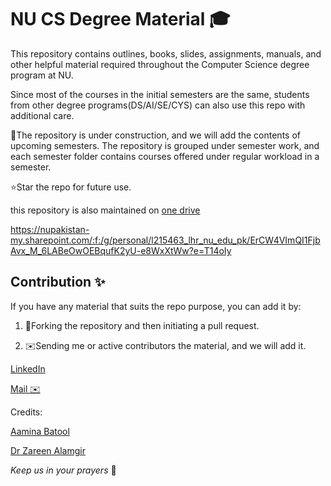 # NU CS Degree Material 🎓

This repository contains outlines, books, slides, assignments, manuals, and other helpful material required throughout the Computer Science degree program at NU.

Since most of the courses in the initial semesters are the same, students from other degree programs(DS/AI/SE/CYS) can also use this repo with additional care.

🚧The repository is under construction, and we will add the contents of upcoming semesters. The repository is grouped under semester work, and each semester folder contains courses offered under regular workload in a semester.

⭐Star the repo for future use.

this repository is also maintained on [one drive](https://nupakistan-my.sharepoint.com/:f:/g/personal/l215463_lhr_nu_edu_pk/ErCW4VImQI1FjbAvx_M_6LABeOwOEBqufK2yU-e8WxXtWw?e=T14oIy) 


https://nupakistan-my.sharepoint.com/:f:/g/personal/l215463_lhr_nu_edu_pk/ErCW4VImQI1FjbAvx_M_6LABeOwOEBqufK2yU-e8WxXtWw?e=T14oIy

## Contribution ✨

If you have any material that suits the repo purpose, you can add it by:

1. 🍴Forking the repository and then initiating a pull request.

2. ✉️Sending me or active contributors the material, and we will add it.


[LinkedIn ](https://www.linkedin.com/in/mdalinoorka/)

[Mail ✉️](mailto:mdalinoorka@gmail.com)

Credits: 

[Aamina Batool](https://www.linkedin.com/in/aaminabatool/)

[Dr Zareen Alamgir](https://www.linkedin.com/in/zareen-alamgir-19978866/)









*Keep us in your prayers* 🙏
